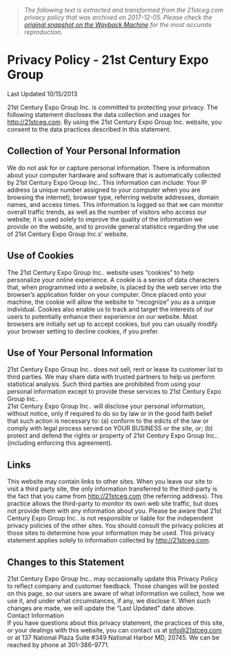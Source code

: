> *The following text is extracted and transformed from the 21stceg.com privacy policy that was archived on 2017-12-05. Please check the [original snapshot on the Wayback Machine](https://web.archive.org/web/20171205162403id_/http%3A//21stceg.com/privacy-policy) for the most accurate reproduction.*

# Privacy Policy - 21st Century Expo Group

Last Updated 10/15/2013

21st Century Expo Group Inc. is committed to protecting your privacy. The following statement discloses the data collection and usages for http://21stceg.com. By using the 21st Century Expo Group Inc. website, you consent to the data practices described in this statement.

## Collection of Your Personal Information

We do not ask for or capture personal information. There is information about your computer hardware and software that is automatically collected by 21st Century Expo Group Inc.. This information can include: Your IP address (a unique number assigned to your computer when you are browsing the internet), browser type, referring website addresses, domain names, and access times. This information is logged so that we can monitor overall traffic trends, as well as the number of visitors who access our website; it is used solely to improve the quality of the information we provide on the website, and to provide general statistics regarding the use of 21st Century Expo Group Inc.s’ website.

## Use of Cookies

The 21st Century Expo Group Inc.. website uses “cookies” to help personalize your online experience. A cookie is a series of data characters that, when programmed into a website, is placed by the web server into the browser’s application folder on your computer. Once placed onto your machine, the cookie will allow the website to “recognize” you as a unique individual. Cookies also enable us to track and target the interests of our users to potentially enhance their experience on our website. Most browsers are initially set up to accept cookies, but you can usually modify your browser setting to decline cookies, if you prefer.

## Use of Your Personal Information

21st Century Expo Group Inc.. does not sell, rent or lease its customer list to third parties. We may share data with trusted partners to help us perform statistical analysis. Such third parties are prohibited from using your personal information except to provide these services to 21st Century Expo Group Inc..  
21st Century Expo Group Inc.. will disclose your personal information, without notice, only if required to do so by law or in the good faith belief that such action is necessary to: (a) conform to the edicts of the law or comply with legal process served on YOUR BUSINESS or the site, or; (b) protect and defend the rights or property of 21st Century Expo Group Inc.. (including enforcing this agreement).

## Links

This website may contain links to other sites. When you leave our site to visit a third party site, the only information transferred to the third-party is the fact that you came from http://21stceg.com (the referring address). This practice allows the third-party to monitor its own web site traffic, but does not provide them with any information about you. Please be aware that 21st Century Expo Group Inc.. is not responsible or liable for the independent privacy policies of the other sites. You should consult the privacy policies at those sites to determine how your information may be used. This privacy statement applies solely to information collected by http://21stceg.com.

## Changes to this Statement

21st Century Expo Group Inc.. may occasionally update this Privacy Policy to reflect company and customer feedback. Those changes will be posted on this page, so our users are aware of what information we collect, how we use it, and under what circumstances, if any, we disclose it. When such changes are made, we will update the “Last Updated” date above.  
Contact Information  
If you have questions about this privacy statement, the practices of this site, or your dealings with this website, you can contact us at info@21stceg.com or at 137 National Plaza Suite #349 National Harbor MD, 20745. We can be reached by phone at 301-386-9771.
